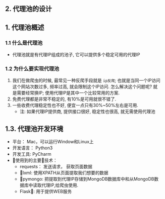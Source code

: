 ## 2. 代理池的设计
## 1. 代理池概述
### 1.1 什么是代理池
- 代理池就是有代理IP组成的池子, 它可以提供多个稳定可用的代理IP

### 1.2 为什么要实现代理池 
1. 我们在做爬虫的时候, 最常见一种反爬手段就是 `ip反爬`; 也就是当同一个IP访问这个网站次数过多, 频率过高, 就会限制这个IP访问. 怎么解决这个问题呢? 就是需要经常换IP; 使用代理IP是其中一个比较常用的方案. 
2. 免费代理都是非常不稳定的, 有10%是可用就很不错了. 
3. 一些收费代理稳定性也不好, 便宜一点只有30%~50%左右是可用. 
    - 注: 如果代理IP提供商, 提供接口很好, 稳定性也很高, 就无需使用代理池

## 1.3. 代理池开发环境
- 平台： Mac，可以运行Window和Linux上
- 开发语言： Python3
- 开发工具: PyCharm
- 使用到的主要技术： 
    - requests： 发送请求， 获取页面数据
    - lxml: 使用XPATH从页面提取我们想要的数据
    - pymongo: 把提取到代理IP存储到MongoDB数据库中和从MongoDB数据库中读取代理IP,给爬虫使用.  
    - Flask: 用于提供WEB服务

